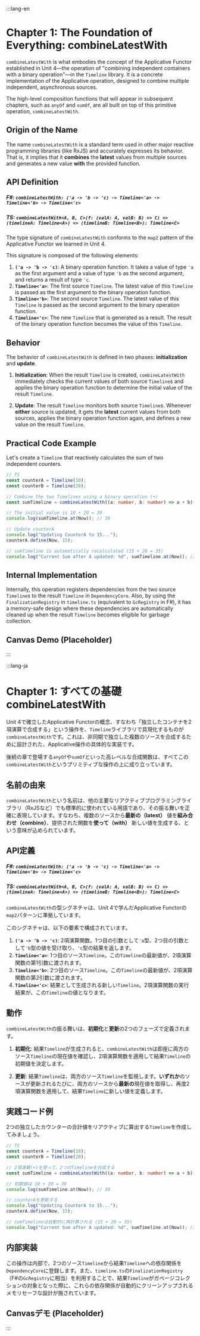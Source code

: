 :::lang-en

# Chapter 1: The Foundation of Everything: combineLatestWith

`combineLatestWith` is what embodies the concept of the Applicative Functor established in Unit 4—the operation of "combining independent containers with a binary operation"—in the `Timeline` library. It is a concrete implementation of the Applicative operation, designed to combine multiple independent, asynchronous sources.

The high-level composition functions that will appear in subsequent chapters, such as `anyOf` and `sumOf`, are all built on top of this primitive operation, `combineLatestWith`.

## Origin of the Name

The name `combineLatestWith` is a standard term used in other major reactive programming libraries (like RxJS) and accurately expresses its behavior. That is, it implies that it **combines** the **latest** values from multiple sources and generates a new value **with** the provided function.

## API Definition

##### F\#: `combineLatestWith: ('a -> 'b -> 'c) -> Timeline<'a> -> Timeline<'b> -> Timeline<'c>`

##### TS: `combineLatestWith<A, B, C>(f: (valA: A, valB: B) => C) => (timelineA: Timeline<A>) => (timelineB: Timeline<B>): Timeline<C>`

The type signature of `combineLatestWith` conforms to the `map2` pattern of the Applicative Functor we learned in Unit 4.

This signature is composed of the following elements:

1.  **`('a -> 'b -> 'c)`**: A binary operation function. It takes a value of type `'a` as the first argument and a value of type `'b` as the second argument, and returns a result of type `'c`.
2.  **`Timeline<'a>`**: The first source `Timeline`. The latest value of this `Timeline` is passed as the first argument to the binary operation function.
3.  **`Timeline<'b>`**: The second source `Timeline`. The latest value of this `Timeline` is passed as the second argument to the binary operation function.
4.  **`Timeline<'c>`**: The new `Timeline` that is generated as a result. The result of the binary operation function becomes the value of this `Timeline`.

## Behavior

The behavior of `combineLatestWith` is defined in two phases: **initialization** and **update**.

1.  **Initialization**: When the result `Timeline` is created, `combineLatestWith` immediately checks the current values of both source `Timeline`s and applies the binary operation function to determine the initial value of the result `Timeline`.

2.  **Update**: The result `Timeline` monitors both source `Timeline`s. Whenever **either** source is updated, it gets the **latest** current values from both sources, applies the binary operation function again, and defines a new value on the result `Timeline`.

## Practical Code Example

Let's create a `Timeline` that reactively calculates the sum of two independent counters.

```typescript
// TS
const counterA = Timeline(10);
const counterB = Timeline(20);

// Combine the two Timelines using a binary operation (+)
const sumTimeline = combineLatestWith((a: number, b: number) => a + b)(counterA)(counterB);

// The initial value is 10 + 20 = 30
console.log(sumTimeline.at(Now)); // 30

// Update counterA
console.log("Updating CounterA to 15...");
counterA.define(Now, 15);

// sumTimeline is automatically recalculated (15 + 20 = 35)
console.log("Current Sum after A updated: %d", sumTimeline.at(Now)); // 35
```

## Internal Implementation

Internally, this operation registers dependencies from the two source `Timeline`s to the result `Timeline` in `DependencyCore`. Also, by using the `FinalizationRegistry` in `timeline.ts` (equivalent to `GcRegistry` in F\#), it has a memory-safe design where these dependencies are automatically cleaned up when the result `Timeline` becomes eligible for garbage collection.

## Canvas Demo (Placeholder)

:::

:::lang-ja

# Chapter 1: すべての基礎 combineLatestWith

Unit 4で確立したApplicative Functorの概念、すなわち「独立したコンテナを2項演算で合成する」という操作を、`Timeline`ライブラリで具現化するものが`combineLatestWith`です。これは、非同期で独立した複数のソースを合成するために設計された、Applicative操作の具体的な実装です。

後続の章で登場する`anyOf`や`sumOf`といった高レベルな合成関数は、すべてこの`combineLatestWith`というプリミティブな操作の上に成り立っています。

## 名前の由来

`combineLatestWith`という名前は、他の主要なリアクティブプログラミングライブラリ（RxJSなど）でも標準的に使われている用語であり、その振る舞いを正確に表現しています。すなわち、複数のソースから**最新の（latest）** 値を**組み合わせ（combine）**、提供された関数を**使って（with）** 新しい値を生成する、という意味が込められています。

## API定義

##### F\#: `combineLatestWith: ('a -> 'b -> 'c) -> Timeline<'a> -> Timeline<'b> -> Timeline<'c>`

##### TS: `combineLatestWith<A, B, C>(f: (valA: A, valB: B) => C) => (timelineA: Timeline<A>) => (timelineB: Timeline<B>): Timeline<C>`

`combineLatestWith`の型シグネチャは、Unit 4で学んだApplicative Functorの`map2`パターンに準拠しています。

このシグネチャは、以下の要素で構成されています。

1.  **`('a -> 'b -> 'c)`**: 2項演算関数。1つ目の引数として`'a`型、2つ目の引数として`'b`型の値を受け取り、`'c`型の結果を返します。
2.  **`Timeline<'a>`**: 1つ目のソース`Timeline`。この`Timeline`の最新値が、2項演算関数の第1引数に渡されます。
3.  **`Timeline<'b>`**: 2つ目のソース`Timeline`。この`Timeline`の最新値が、2項演算関数の第2引数に渡されます。
4.  **`Timeline<'c>`**: 結果として生成される新しい`Timeline`。2項演算関数の実行結果が、この`Timeline`の値となります。

## 動作

`combineLatestWith`の振る舞いは、**初期化**と**更新**の2つのフェーズで定義されます。

1.  **初期化**: 結果`Timeline`が生成されると、`combineLatestWith`は即座に両方のソース`Timeline`の現在値を確認し、2項演算関数を適用して結果`Timeline`の初期値を決定します。

2.  **更新**: 結果`Timeline`は、両方のソース`Timeline`を監視します。**いずれか**のソースが更新されるたびに、両方のソースから**最新の**現在値を取得し、再度2項演算関数を適用して、結果`Timeline`に新しい値を定義します。

## 実践コード例

2つの独立したカウンターの合計値をリアクティブに算出する`Timeline`を作成してみましょう。

```typescript
// TS
const counterA = Timeline(10);
const counterB = Timeline(20);

// 2項演算(+)を使って、2つのTimelineを合成する
const sumTimeline = combineLatestWith((a: number, b: number) => a + b)(counterA)(counterB);

// 初期値は 10 + 20 = 30
console.log(sumTimeline.at(Now)); // 30

// counterAを更新する
console.log("Updating CounterA to 15...");
counterA.define(Now, 15);

// sumTimelineは自動的に再計算される (15 + 20 = 35)
console.log("Current Sum after A updated: %d", sumTimeline.at(Now)); // 35
```

## 内部実装

この操作は内部で、2つのソース`Timeline`から結果`Timeline`への依存関係を`DependencyCore`に登録します。また、`timeline.ts`の`FinalizationRegistry`（F\#の`GcRegistry`に相当）を利用することで、結果`Timeline`がガベージコレクションの対象となった際に、これらの依存関係が自動的にクリーンアップされるメモリセーフな設計が施されています。

## Canvasデモ (Placeholder)

:::